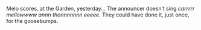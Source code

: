 Melo scores, at the Garden, yesterday… The announcer doesn’t sing <i>carrrrr mellowwww annn thonnnnnnn eeeee.</i> They could have done it, just once, for the goosebumps. 
